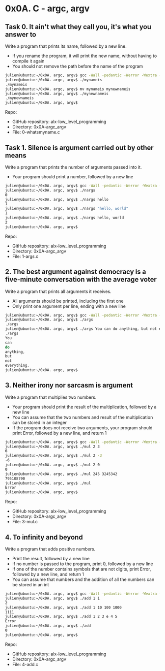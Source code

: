 # 0x0A. C - argc, argv
## Task  0. It ain't what they call you, it's what you answer to 
Write a program that prints its name, followed by a new line.
  *  If you rename the program, it will print the new name, without having to compile it again
  *  You should not remove the path before the name of the program
```bash
julien@ubuntu:~/0x0A. argc, argv$ gcc -Wall -pedantic -Werror -Wextra -std=gnu89 0-whatsmyname.c -o mynameis
julien@ubuntu:~/0x0A. argc, argv$ ./mynameis 
./mynameis
julien@ubuntu:~/0x0A. argc, argv$ mv mynameis mynewnameis
julien@ubuntu:~/0x0A. argc, argv$ ./mynewnameis 
./mynewnameis
julien@ubuntu:~/0x0A. argc, argv$ 
```


Repo:

   * GitHub repository: alx-low_level_programming
   * Directory: 0x0A-argc_argv
   * File: 0-whatsmyname.c

## Task 1. Silence is argument carried out by other means 
Write a program that prints the number of arguments passed into it.
   * Your program should print a number, followed by a new line
```bash
julien@ubuntu:~/0x0A. argc, argv$ gcc -Wall -pedantic -Werror -Wextra -std=gnu89 1-args.c -o nargs
julien@ubuntu:~/0x0A. argc, argv$ ./nargs 
0
julien@ubuntu:~/0x0A. argc, argv$ ./nargs hello
1
julien@ubuntu:~/0x0A. argc, argv$ ./nargs "hello, world"
1
julien@ubuntu:~/0x0A. argc, argv$ ./nargs hello, world
2
julien@ubuntu:~/0x0A. argc, argv$ 
```


Repo:

   * GitHub repository: alx-low_level_programming
   * Directory: 0x0A-argc_argv
   * File: 1-args.c

##  2. The best argument against democracy is a five-minute conversation with the average voter 
Write a program that prints all arguments it receives.
   * All arguments should be printed, including the first one
   * Only print one argument per line, ending with a new line

```bash
julien@ubuntu:~/0x0A. argc, argv$ gcc -Wall -pedantic -Werror -Wextra -std=gnu89 2-args.c -o args
julien@ubuntu:~/0x0A. argc, argv$ ./args 
./args
julien@ubuntu:~/0x0A. argc, argv$ ./args You can do anything, but not everything.
./args
You
can
do
anything,
but
not
everything.
julien@ubuntu:~/0x0A. argc, argv$ 
```


##  3. Neither irony nor sarcasm is argument 
Write a program that multiplies two numbers.
   * Your program should print the result of the multiplication, followed by a new line
   * You can assume that the two numbers and result of the multiplication can be stored in an integer
   * If the program does not receive two arguments, your program should print Error, followed by a new line, and return 1
```bash
julien@ubuntu:~/0x0A. argc, argv$ gcc -Wall -pedantic -Werror -Wextra -std=gnu89 3-mul.c -o mul
julien@ubuntu:~/0x0A. argc, argv$ ./mul 2 3
6
julien@ubuntu:~/0x0A. argc, argv$ ./mul 2 -3
-6
julien@ubuntu:~/0x0A. argc, argv$ ./mul 2 0
0
julien@ubuntu:~/0x0A. argc, argv$ ./mul 245 3245342
795108790
julien@ubuntu:~/0x0A. argc, argv$ ./mul
Error
julien@ubuntu:~/0x0A. argc, argv$ 
```
Repo:

   * GitHub repository: alx-low_level_programming
   * Directory: 0x0A-argc_argv
   * File: 3-mul.c

## 4. To infinity and beyond 
Write a program that adds positive numbers.

   * Print the result, followed by a new line
   * If no number is passed to the program, print 0, followed by a new line
   * If one of the number contains symbols that are not digits, print Error, followed by a new line, and return 1
   * You can assume that numbers and the addition of all the numbers can be stored in an int
```bash
julien@ubuntu:~/0x0A. argc, argv$ gcc -Wall -pedantic -Werror -Wextra -std=gnu89 4-add.c -o add
julien@ubuntu:~/0x0A. argc, argv$ ./add 1 1
2
julien@ubuntu:~/0x0A. argc, argv$ ./add 1 10 100 1000
1111
julien@ubuntu:~/0x0A. argc, argv$ ./add 1 2 3 e 4 5
Error
julien@ubuntu:~/0x0A. argc, argv$ ./add
0
julien@ubuntu:~/0x0A. argc, argv$ 
```
Repo:

   * GitHub repository: alx-low_level_programming
   * Directory: 0x0A-argc_argv
   * File: 4-add.c
